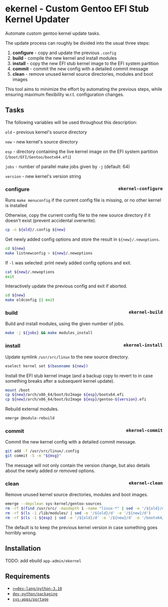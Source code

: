 # ekernel - Custom Gentoo EFI Stub Kernel Updater

Automate custom gentoo kernel update tasks.

The update process can roughly be divided into the usual three steps:

1) **configure** - copy and update the previous `.config`
2) **build** - compile the new kernel and install modules
3) **install** - copy the new EFI stub kernel image to the EFI system partition
4) **commit** - commit the new config with a detailed commit message
5) **clean** - remove unused kernel source directories, modules and boot images

This tool aims to minimize the effort by automating the previous steps, while
ensuring maximum flexibility w.r.t. configuration changes.

## Tasks

The following variables will be used throughout this description:

`old` - previous kernel's source directory

`new` - new kernel's source directory

`esp` - directory containing the live kernel image on the EFI system partition (`/boot/EFI/Gentoo/bootx64.efi`)

`jobs` - number of parallel make jobs given by ``-j`` (default: 64)

`version` - new kernel's version string

### <p>configure<span style="float:right">`ekernel-configure`</span></p>

Runs `make menuconfig` if the current config file is missing, or no other kernel is installed

Otherwise, copy the current config file to the new source directory if it doesn't exist (prevent accidental overwrite).

```sh
cp -n ${old}/.config ${new}
```

Get newly added config options and store the result in `${new}/.newoptions`.

```sh
cd ${new}
make listnewconfig > ${new}/.newoptions
```

If ``-l`` was selected: print newly added config options and exit.

```sh
cat ${new}/.newoptions
exit
```

Interactively update the previous config and exit if aborted.

```sh
cd ${new}
make oldconfig || exit
```

### <p>build<span style="float:right">`ekernel-build`</span></p>

Build and install modules, using the given number of jobs.

```sh
make -j ${jobs} && make modules_install
```

### <p>install<span style="float:right">`ekernel-install`</span></p>

Update symlink ``/usr/src/linux`` to the new source directory.

```sh
eselect kernel set $(basename ${new})
```

Install the EFI stub kernel image (and a backup copy to revert to in case something breaks after a subsequent kernel update).

```sh
mount /boot
cp ${new}/arch/x86_64/boot/bzImage ${esp}/bootx64.efi
cp ${new}/arch/x86_64/boot/bzImage ${esp}/gentoo-${version}.efi
```

Rebuild external modules.

```sh
emerge @module-rebuild
```

### <p>commit<span style="float:right">`ekernel-commit`</span></p>

Commit the new kernel config with a detailed commit message.

```sh
git add -f /usr/src/linux/.config
git commit -S -m "${msg}"
```

The message will not only contain the version change, but also details about the newly added or removed options.

### <p>clean<span style="float:right">`ekernel-clean`</span></p>

Remove unused kernel source directories, modules and boot images.

```sh
emerge --depclean sys-kernel/gentoo-sources
rm -rf $(find /usr/src/ -maxdepth 1 -name "linux-*" | sed -e '/${old}/d' -e '/${new}/d')
rm -rf $(ls -1 /lib/modules/ | sed -e '/${old}/d' -e '/${new}/d')
rm -rf $(ls -1 ${esp} | sed -e '/${old}/d' -e '/${new}/d' -e '/bootx64/d')
```

The default is to keep the previous kernel version in case something goes
horribly wrong.

## Installation

TODO: add ebuild `app-admin/ekernel`

## Requirements

* [`>=dev-lang/python-3.10`](https://packages.gentoo.org/packages/dev-lang/python)
* [`dev-python/packaging`](https://packages.gentoo.org/packages/dev-python/packaging)
* [`sys-apps/portage`](https://packages.gentoo.org/packages/sys-apps/portage)
